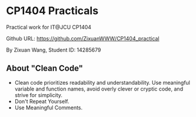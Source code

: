 # CP1404 Practicals
Practical work for IT@JCU CP1404

Github URL:
https://github.com/ZixuanWWW/CP1404_practical

By Zixuan Wang, Student ID: 14285679

## About "Clean Code"
- Clean code prioritizes readability and understandability. Use meaningful variable and function names, avoid overly clever or cryptic code, and strive for simplicity.
- Don't Repeat Yourself.
- Use Meaningful Comments.



